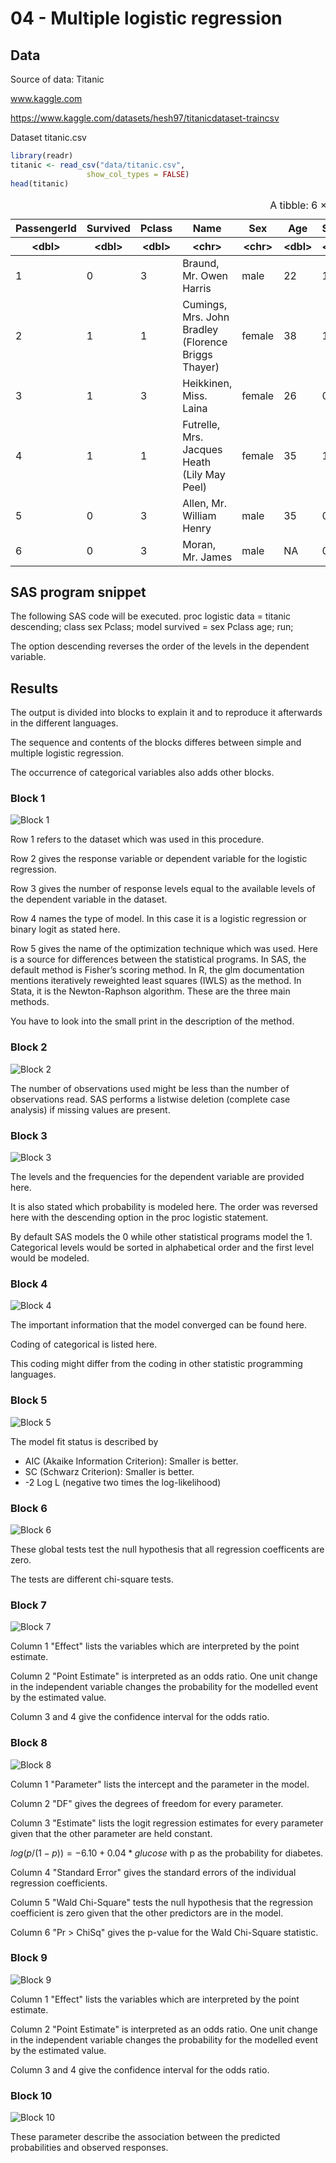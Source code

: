 # 04 - Multiple logistic regression

## Data

Source of data: Titanic

www.kaggle.com

https://www.kaggle.com/datasets/hesh97/titanicdataset-traincsv 

Dataset titanic.csv


```R
library(readr)
titanic <- read_csv("data/titanic.csv",
                 show_col_types = FALSE)
head(titanic)

```


<table class="dataframe">
<caption>A tibble: 6 × 12</caption>
<thead>
	<tr><th scope=col>PassengerId</th><th scope=col>Survived</th><th scope=col>Pclass</th><th scope=col>Name</th><th scope=col>Sex</th><th scope=col>Age</th><th scope=col>SibSp</th><th scope=col>Parch</th><th scope=col>Ticket</th><th scope=col>Fare</th><th scope=col>Cabin</th><th scope=col>Embarked</th></tr>
	<tr><th scope=col>&lt;dbl&gt;</th><th scope=col>&lt;dbl&gt;</th><th scope=col>&lt;dbl&gt;</th><th scope=col>&lt;chr&gt;</th><th scope=col>&lt;chr&gt;</th><th scope=col>&lt;dbl&gt;</th><th scope=col>&lt;dbl&gt;</th><th scope=col>&lt;dbl&gt;</th><th scope=col>&lt;chr&gt;</th><th scope=col>&lt;dbl&gt;</th><th scope=col>&lt;chr&gt;</th><th scope=col>&lt;chr&gt;</th></tr>
</thead>
<tbody>
	<tr><td>1</td><td>0</td><td>3</td><td>Braund, Mr. Owen Harris                            </td><td>male  </td><td>22</td><td>1</td><td>0</td><td>A/5 21171       </td><td> 7.2500</td><td>NA  </td><td>S</td></tr>
	<tr><td>2</td><td>1</td><td>1</td><td>Cumings, Mrs. John Bradley (Florence Briggs Thayer)</td><td>female</td><td>38</td><td>1</td><td>0</td><td>PC 17599        </td><td>71.2833</td><td>C85 </td><td>C</td></tr>
	<tr><td>3</td><td>1</td><td>3</td><td>Heikkinen, Miss. Laina                             </td><td>female</td><td>26</td><td>0</td><td>0</td><td>STON/O2. 3101282</td><td> 7.9250</td><td>NA  </td><td>S</td></tr>
	<tr><td>4</td><td>1</td><td>1</td><td>Futrelle, Mrs. Jacques Heath (Lily May Peel)       </td><td>female</td><td>35</td><td>1</td><td>0</td><td>113803          </td><td>53.1000</td><td>C123</td><td>S</td></tr>
	<tr><td>5</td><td>0</td><td>3</td><td>Allen, Mr. William Henry                           </td><td>male  </td><td>35</td><td>0</td><td>0</td><td>373450          </td><td> 8.0500</td><td>NA  </td><td>S</td></tr>
	<tr><td>6</td><td>0</td><td>3</td><td>Moran, Mr. James                                   </td><td>male  </td><td>NA</td><td>0</td><td>0</td><td>330877          </td><td> 8.4583</td><td>NA  </td><td>Q</td></tr>
</tbody>
</table>



## SAS program snippet

The following SAS code will be executed.
proc logistic data = titanic descending;
  class sex Pclass;
  model survived = sex Pclass age;
run;

The option descending reverses the order of the levels in the dependent variable.

## Results

The output is divided into blocks to explain it and to reproduce it afterwards in the different languages.

The sequence and contents of the blocks differes between simple and multiple logistic regression.

The occurrence of categorical variables also adds other blocks.

### Block 1
![Block 1](img_screenshots/block_1.png)

Row 1 refers to the dataset which was used in this procedure.

Row 2 gives the response variable or dependent variable for the logistic regression.

Row 3 gives the number of response levels equal to the available levels of the dependent variable in the dataset.

Row 4 names the type of model. In this case it is a logistic regression or binary logit as stated here.

Row 5 gives the name of the optimization technique which was used. Here is a source for differences between the statistical programs.
In SAS, the default method is Fisher’s scoring method.
In R, the glm documentation mentions iteratively reweighted least squares (IWLS) as the method.
In Stata, it is the Newton-Raphson algorithm. 
These are the three main methods.

You have to look into the small print in the description of the method.

### Block 2
![Block 2](img_screenshots/block_2.png)

The number of observations used might be less than the number of observations read.
SAS performs a listwise deletion (complete case analysis) if missing values are present.

### Block 3
![Block 3](img_screenshots/block_3.png)

The levels and the frequencies for the dependent variable are provided here.

It is also stated which probability is modeled here. The order was reversed here with the descending option in the proc logistic statement.

By default SAS models the 0 while other statistical programs model the 1. 
Categorical levels would be sorted in alphabetical order and the first level would be modeled.

### Block 4
![Block 4](img_screenshots/block_4.png)

The important information that the model converged can be found here.

Coding of categorical is listed here.

This coding might differ from the coding in other statistic programming languages.


### Block 5
![Block 5](img_screenshots/block_5.png)

The model fit status is described by 
-  AIC (Akaike Information Criterion): Smaller is better.
-  SC (Schwarz Criterion): Smaller is better.
-  -2 Log L (negative two times the log-likelihood)



### Block 6
![Block 6](img_screenshots/block_6.png)

These global tests test the null hypothesis that all regression coefficents are zero.

The tests are different chi-square tests.


### Block 7
![Block 7](img_screenshots/block_7.png)

Column 1 "Effect" lists the variables which are interpreted by the point estimate.

Column 2 "Point Estimate" is interpreted as an odds ratio. 
One unit change in the independent variable changes the probability for the modelled event by the estimated value.

Column 3 and 4 give the confidence interval for the odds ratio.

### Block 8
![Block 8](img_screenshots/block_8.png)

Column 1 "Parameter" lists the intercept and the parameter in the model.

Column 2 "DF" gives the degrees of freedom for every parameter.

Column 3 "Estimate" lists the logit regression estimates for every parameter given that the other parameter are held constant. 

$log(p / (1 - p)) = -6.10 + 0.04 * glucose$ with p as the probability for diabetes.

Column 4 "Standard Error" gives the standard errors of the individual regression coefficients.

Column 5 "Wald Chi-Square" tests the null hypothesis that the regression coefficient is zero given that the other predictors are in the model.

Column 6 "Pr > ChiSq" gives the p-value for the Wald Chi-Square statistic.

### Block 9
![Block 9](img_screenshots/block_9.png)

Column 1 "Effect" lists the variables which are interpreted by the point estimate.

Column 2 "Point Estimate" is interpreted as an odds ratio. 
One unit change in the independent variable changes the probability for the modelled event by the estimated value.

Column 3 and 4 give the confidence interval for the odds ratio.


### Block 10
![Block 10](img_screenshots/block_10.png)

These parameter describe the association between the predicted probabilities and observed responses.



```R

```
